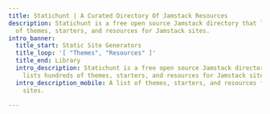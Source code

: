 ```yaml
---
title: Statichunt | A Curated Directory Of Jamstack Resources
description: Statichunt is a free open source Jamstack directory that lists hundreds
  of themes, starters, and resources for Jamstack sites.
intro_banner:
  title_start: Static Site Generators
  title_loop: '[ "Themes", "Resources" ]'
  title_end: Library
  intro_description: Statichunt is a free open source Jamstack directory <br> that
    lists hundreds of themes, starters, and resources for Jamstack sites.
  intro_description_mobile: A list of themes, starters, and resources for Jamstack
    sites.

---
```

